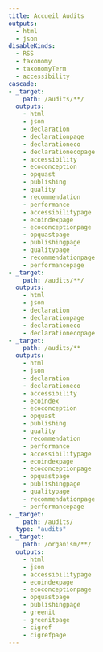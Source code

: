```yaml
---
title: Accueil Audits
outputs:
  - html
  - json
disableKinds:
  - RSS
  - taxonomy
  - taxonomyTerm
  - accessibility
cascade:
- _target:
    path: /audits/**/
  outputs:
    - html
    - json
    - declaration
    - declarationpage
    - declarationeco
    - declarationecopage
    - accessibility
    - ecoconception
    - opquast
    - publishing
    - quality
    - recommendation
    - performance
    - accessibilitypage
    - ecoindexpage
    - ecoconceptionpage
    - opquastpage
    - publishingpage
    - qualitypage
    - recommendationpage
    - performancepage
- _target:
    path: /audits/**/
  outputs:
    - html
    - json
    - declaration
    - declarationpage
    - declarationeco
    - declarationecopage
- _target:
    path: /audits/**
  outputs:
    - html
    - json
    - declaration
    - declarationeco
    - accessibility
    - ecoindex
    - ecoconception
    - opquast
    - publishing
    - quality
    - recommendation
    - performance
    - accessibilitypage
    - ecoindexpage
    - ecoconceptionpage
    - opquastpage
    - publishingpage
    - qualitypage
    - recommendationpage
    - performancepage
- _target:
    path: /audits/
  type: "audits"
- _target:
    path: /organism/**/
  outputs:
    - html
    - json
    - accessibilitypage
    - ecoindexpage
    - ecoconceptionpage
    - opquastpage
    - publishingpage
    - greenit
    - greenitpage
    - cigref
    - cigrefpage
---
```

